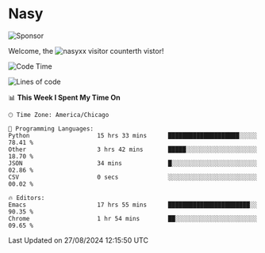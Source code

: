 # Nasy

<!--
<p align="center">
<img height="200" src="https://github-readme-stats.vercel.app/api?username=nasyxx&count_private=true&show_icons=true&theme=dracula&include_all_commits=true"/>
<img height="200" src="https://github-readme-stats.vercel.app/api/top-langs/?username=nasyxx&theme=dracula&hide=html,jupyter+notebook&count_private=true&show_icons=true"/>
</p>

  
----------------
-->

![Sponsor](https://img.shields.io/static/v1.svg?label=Sponsor&message=%E2%9D%A4&logo=GitHub&style=flat&color=pink)
 
Welcome, the ![nasyxx visitor counter](https://count.getloli.com/get/@nasyxx?theme=rule34)th vistor!
 
<!--START_SECTION:waka-->
![Code Time](http://img.shields.io/badge/Code%20Time-4%2C608%20hrs%2056%20mins-blue)

![Lines of code](https://img.shields.io/badge/From%20Hello%20World%20I%27ve%20Written-6.4%20million%20lines%20of%20code-blue)

📊 **This Week I Spent My Time On** 

```text
🕑︎ Time Zone: America/Chicago

💬 Programming Languages: 
Python                   15 hrs 33 mins      ████████████████████░░░░░   78.41 % 
Other                    3 hrs 42 mins       █████░░░░░░░░░░░░░░░░░░░░   18.70 % 
JSON                     34 mins             █░░░░░░░░░░░░░░░░░░░░░░░░   02.86 % 
CSV                      0 secs              ░░░░░░░░░░░░░░░░░░░░░░░░░   00.02 % 

🔥 Editors: 
Emacs                    17 hrs 55 mins      ███████████████████████░░   90.35 % 
Chrome                   1 hr 54 mins        ██░░░░░░░░░░░░░░░░░░░░░░░   09.65 % 
```


 Last Updated on 27/08/2024 12:15:50 UTC
<!--END_SECTION:waka-->

<!-- ![visitors](https://visitor-badge.laobi.icu/badge?page_id=nasyxx.nasyxx) -->
